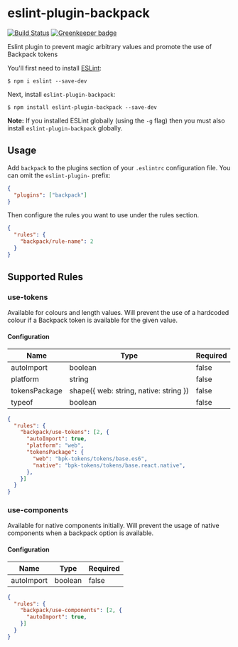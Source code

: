 # eslint-plugin-backpack

[![Build Status](https://travis-ci.org/Skyscanner/eslint-plugin-backpack.svg?branch=master)](https://travis-ci.org/Skyscanner/eslint-plugin-backpack/) [![Greenkeeper badge](https://badges.greenkeeper.io/Skyscanner/eslint-plugin-backpack.svg)](https://greenkeeper.io/)

Eslint plugin to prevent magic arbitrary values and promote the use of Backpack tokens

You'll first need to install [ESLint](http://eslint.org):

```
$ npm i eslint --save-dev
```

Next, install `eslint-plugin-backpack`:

```
$ npm install eslint-plugin-backpack --save-dev
```

**Note:** If you installed ESLint globally (using the `-g` flag) then you must also install `eslint-plugin-backpack` globally.

## Usage

Add `backpack` to the plugins section of your `.eslintrc` configuration file. You can omit the `eslint-plugin-` prefix:

```json
{
  "plugins": ["backpack"]
}
```

Then configure the rules you want to use under the rules section.

```json
{
  "rules": {
    "backpack/rule-name": 2
  }
}
```

## Supported Rules

### use-tokens

Available for colours and length values. Will prevent the use of a hardcoded colour if a Backpack token is available for the given value.

#### Configuration

| Name          | Type                                   | Required    |
| ------------- | -------------------------------------- | ----------- |
| autoImport    | boolean                                | false       |
| platform      | string                                 | false       |
| tokensPackage | shape({ web: string, native: string }) | false       |
| typeof        | boolean                                | false       |

```json
{
  "rules": {
    "backpack/use-tokens": [2, {
      "autoImport": true,
      "platform": "web",
      "tokensPackage": {
        "web": "bpk-tokens/tokens/base.es6",
        "native": "bpk-tokens/tokens/base.react.native",
      },
    }]
  }
}
```

### use-components

Available for native components initially. Will prevent the usage of native components when a backpack option is available.

#### Configuration

| Name          | Type                                   | Required    |
| ------------- | -------------------------------------- | ----------- |
| autoImport    | boolean                                | false       |

```json
{
  "rules": {
    "backpack/use-components": [2, {
      "autoImport": true,
    }]
  }
}
```